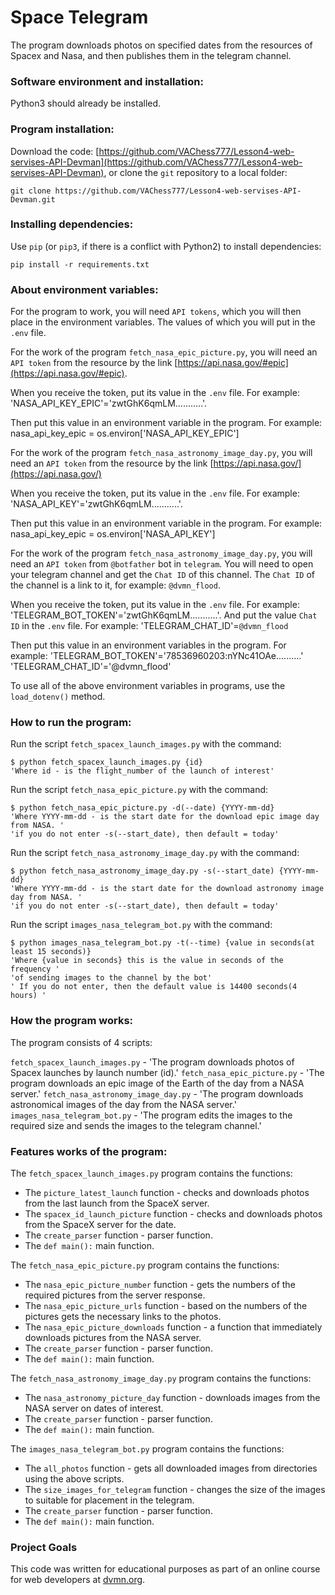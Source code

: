 # Space Telegram

The program downloads photos on specified dates from the resources of Spacex and Nasa, and then publishes them in the telegram channel.

### Software environment and installation:

Python3 should already be installed.

### Program installation:

Download the code: [https://github.com/VAChess777/Lesson4-web-servises-API-Devman](https://github.com/VAChess777/Lesson4-web-servises-API-Devman), or clone the `git` repository to a local folder:
```
git clone https://github.com/VAChess777/Lesson4-web-servises-API-Devman.git
```

### Installing dependencies:
 
Use `pip` (or `pip3`, if there is a conflict with Python2) to install dependencies:
```bach
pip install -r requirements.txt
```

### About environment variables:

For the program to work, you will need `API tokens`, which you will then place in the 
environment variables.  The values of which you will put in the `.env` file.

For the work of the program `fetch_nasa_epic_picture.py`, you will need an `API token` from the resource
by the link [https://api.nasa.gov/#epic](https://api.nasa.gov/#epic). 

When you receive the token, put its value in the `.env` file.
For example: 'NASA_API_KEY_EPIC'='zwtGhK6qmLM...........'.

Then put this value in an environment variable in the program.
For example: nasa_api_key_epic = os.environ['NASA_API_KEY_EPIC']

For the work of the program `fetch_nasa_astronomy_image_day.py`, you will need an `API token` from the resource
by the link [https://api.nasa.gov/](https://api.nasa.gov/)

When you receive the token, put its value in the `.env` file.
For example: 'NASA_API_KEY'='zwtGhK6qmLM...........'.

Then put this value in an environment variable in the program.
For example: nasa_api_key_epic = os.environ['NASA_API_KEY']

For the work of the program `fetch_nasa_astronomy_image_day.py`, you will need an `API token` from `@botfather`
bot in `telegram`. You will need to open your telegram channel and get the `Chat ID` of this channel.
The `Chat ID` of the channel is a link to it, for example: `@dvmn_flood`.

When you receive the token, put its value in the `.env` file.
For example: 'TELEGRAM_BOT_TOKEN'='zwtGhK6qmLM...........'.
And put the value `Chat ID` in the `.env` file.
For example: 'TELEGRAM_CHAT_ID'=`@dvmn_flood`

Then put this value in an environment variables in the program.
For example: 
'TELEGRAM_BOT_TOKEN'='78536960203:nYNc41OAe..........'
'TELEGRAM_CHAT_ID'='@dvmn_flood'

To use all of the above environment variables in programs, use the `load_dotenv()` method.

### How to run the program:

Run the script ```fetch_spacex_launch_images.py``` with the command:
```bach
$ python fetch_spacex_launch_images.py {id}
'Where id - is the flight_number of the launch of interest'
```
Run the script ```fetch_nasa_epic_picture.py``` with the command:
```bach
$ python fetch_nasa_epic_picture.py -d(--date) {YYYY-mm-dd}
'Where YYYY-mm-dd - is the start date for the download epic image day from NASA. '
'if you do not enter -s(--start_date), then default = today'
```
Run the script ```fetch_nasa_astronomy_image_day.py``` with the command:
```bach
$ python fetch_nasa_astronomy_image_day.py -s(--start_date) {YYYY-mm-dd}
'Where YYYY-mm-dd - is the start date for the download astronomy image day from NASA. '
'if you do not enter -s(--start_date), then default = today'
```
Run the script ```images_nasa_telegram_bot.py``` with the command:
```bach
$ python images_nasa_telegram_bot.py -t(--time) {value in seconds(at least 15 seconds)}
'Where {value in seconds} this is the value in seconds of the frequency '
'of sending images to the channel by the bot'
' If you do not enter, then the default value is 14400 seconds(4 hours) '
```

### How the program works:

The program consists of 4 scripts:

```fetch_spacex_launch_images.py``` - 'The program downloads photos of Spacex launches by launch number (id).'
```fetch_nasa_epic_picture.py``` - 'The program downloads an epic image of the Earth of the day from a NASA server.'
```fetch_nasa_astronomy_image_day.py``` -  'The program downloads astronomical images of the day from the NASA server.'
```images_nasa_telegram_bot.py``` - 'The program edits the images to the required size and sends the images to the telegram channel.'
            

### Features works of the program:

The `fetch_spacex_launch_images.py` program contains the functions:

* The `picture_latest_launch` function - checks and downloads photos from the last launch from the SpaceX server.
* The `spacex_id_launch_picture` function - checks and downloads photos from the SpaceX server for the date.
* The `create_parser` function - parser function.
* The `def main():` main function.

The `fetch_nasa_epic_picture.py` program contains the functions:

* The `nasa_epic_picture_number` function - gets the numbers of the required pictures from the server response.
* The `nasa_epic_picture_urls` function - based on the numbers of the pictures gets the necessary links to the photos.
* The `nasa_epic_picture_downloads` function - a function that immediately downloads pictures from the NASA server.
* The `create_parser` function - parser function.
* The `def main():` main function.

The `fetch_nasa_astronomy_image_day.py` program contains the functions:

* The `nasa_astronomy_picture_day` function - downloads images from the NASA server on dates of interest.
* The `create_parser` function - parser function.
* The `def main():` main function.

The `images_nasa_telegram_bot.py` program contains the functions:

* The `all_photos` function - gets all downloaded images from directories using the above scripts.
* The `size_images_for_telegram` function - changes the size of the images to suitable for placement in the telegram.
* The `create_parser` function - parser function.
* The `def main():` main function.

### Project Goals

This code was written for educational purposes as part of an online course for web developers at [dvmn.org](https://dvmn.org/).
